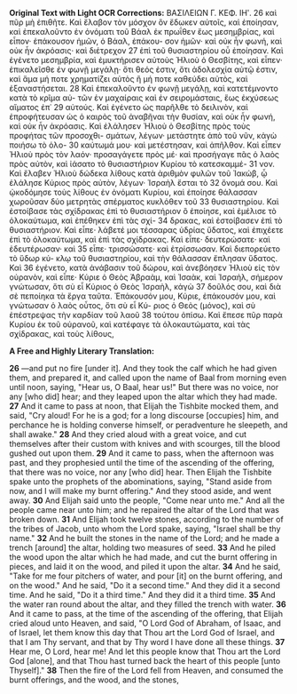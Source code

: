 **Original Text with Light OCR Corrections:**
ΒΑΣΙΛΕΙΩΝ Γ. ΚΕΦ. ΙΗʹ.
26 καὶ πῦρ μὴ ἐπιθῆτε. Καὶ ἔλαβον τὸν μόσχον ὃν ἔδωκεν αὐτοῖς,
καὶ ἐποίησαν, καὶ ἐπεκαλοῦντο ἐν ὀνόματι τοῦ Βάαλ ἐκ πρωΐθεν
ἕως μεσημβρίας, καὶ εἶπον· ἐπάκουσον ἡμῶν, ὁ Βάαλ, ἐπάκου-
σον ἡμῶν· καὶ οὐκ ἦν φωνή, καὶ οὐκ ἦν ἀκρόασις· καὶ διέτρεχον
27 ἐπὶ τοῦ θυσιαστηρίου οὗ ἐποίησαν. Καὶ ἐγένετο μεσημβρία, καὶ ἐμυκτήρισεν
αὐτοὺς Ἠλιοὺ ὁ Θεσβίτης, καὶ εἶπεν· ἐπικαλεῖσθε ἐν
φωνῇ μεγάλῃ· ὅτι θεός ἐστιν, ὅτι ἀδολεσχία αὐτῷ ἐστιν, καὶ ἅμα
μή ποτε χρηματίζει αὐτὸς ἢ μή ποτε καθεύδει αὐτὸς, καὶ ἐξαναστήσεται.
28 Καὶ ἐπεκαλοῦντο ἐν φωνῇ μεγάλῃ, καὶ κατετέμνοντο κατὰ τὸ κρῖμα αὐ-
τῶν ἐν μαχαίραις καὶ ἐν σειρομάσταις, ἕως ἐκχύσεως αἵματος ἐπ᾿
29 αὐτούς. Καὶ ἐγένετο ὡς παρῆλθε τὸ δειλινὸν, καὶ ἐπροφήτευσαν ὡς ὁ
καιρὸς τοῦ ἀναβῆναι τὴν θυσίαν, καὶ οὐκ ἦν φωνή, καὶ οὐκ ἦν ἀκρόασις.
Καὶ ἐλάλησεν Ἠλιοὺ ὁ Θεσβίτης πρὸς τοὺς προφήτας τῶν προσοχθι-
σμάτων, λέγων· μετάστητε ἀπὸ τοῦ νῦν, κἀγὼ ποιήσω τὸ ὁλο-
30 καύτωμά μου· καὶ μετέστησαν, καὶ ἀπῆλθον. Καὶ εἶπεν Ἠλιοὺ πρὸς
τὸν λαόν· προσαγάγετε πρὸς μέ· καὶ προσήγαγε πᾶς ὁ λαὸς
πρὸς αὐτὸν, καὶ ἰάσατο τὸ θυσιαστήριον Κυρίου τὸ κατεσκαμμέ-
31 νον. Καὶ ἔλαβεν Ἠλιοὺ δώδεκα λίθους κατὰ ἀριθμὸν φυλῶν τοῦ
Ἰακώβ, ᾧ ἐλάλησε Κύριος πρὸς αὐτὸν, λέγων· Ἰσραὴλ ἔσται τὸ
32 ὄνομά σου. Καὶ ᾠκοδόμησε τοὺς λίθους ἐν ὀνόματι Κυρίου, καὶ ἐποίησε
θάλασσαν χωροῦσαν δύο μετρητὰς σπέρματος κυκλόθεν τοῦ
33 θυσιαστηρίου. Καὶ ἐστοίβασε τὰς σχίδρακας ἐπὶ τὸ θυσιαστήριον ὃ
ἐποίησε, καὶ ἐμέλισε τὸ ὁλοκαύτωμα, καὶ ἐπέθηκεν ἐπὶ τὰς σχί-
34 δρακας, καὶ ἐστοίβασεν ἐπὶ τὸ θυσιαστήριον. Καὶ εἶπε· λάβετέ μοι
τέσσαρας ὑδρίας ὕδατος, καὶ ἐπιχέετε ἐπὶ τὸ ὁλοκαύτωμα, καὶ
ἐπὶ τὰς σχίδρακας. Καὶ εἶπε· δευτερώσατε· καὶ ἐδευτέρωσαν· καὶ
35 εἶπε· τρισσώσατε· καὶ ἐτρίσσωσαν. Καὶ διεπορεύετο τὸ ὕδωρ κύ-
κλῳ τοῦ θυσιαστηρίου, καὶ τὴν θάλασσαν ἔπλησαν ὕδατος. Καὶ
36 ἐγένετο, κατὰ ἀνάβασιν τοῦ δώρου, καὶ ἀνεβόησεν Ἠλιοὺ εἰς τὸν
οὐρανὸν, καὶ εἶπε· Κύριε ὁ Θεὸς Ἀβραὰμ, καὶ Ἰσαὰκ, καὶ Ἰσραὴλ,
σήμερον γνώτωσαν, ὅτι σὺ εἶ Κύριος ὁ Θεὸς Ἰσραὴλ, κἀγὼ
37 δοῦλός σου, καὶ διὰ σὲ πεποίηκα τὰ ἔργα ταῦτα. Ἐπάκουσόν μου,
Κύριε, ἐπάκουσόν μου, καὶ γνώτωσαν ὁ λαὸς οὗτος, ὅτι σὺ εἶ Κύ-
ριος ὁ Θεὸς (μόνος), καὶ σὺ ἐπέστρεψας τὴν καρδίαν τοῦ λαοῦ
38 τούτου ὀπίσω. Καὶ ἔπεσε πῦρ παρὰ Κυρίου ἐκ τοῦ οὐρανοῦ, καὶ
κατέφαγε τὰ ὁλοκαυτώματα, καὶ τὰς σχίδρακας, καὶ τοὺς λίθους,

**A Free and Highly Literary Translation:**

**26** —and put no fire [under it]. And they took the calf which he had given them, and prepared it, and called upon the name of Baal from morning even until noon, saying, "Hear us, O Baal, hear us!" But there was no voice, nor any [who did] hear; and they leaped upon the altar which they had made.
**27** And it came to pass at noon, that Elijah the Tishbite mocked them, and said, "Cry aloud! For he is a god; for a long discourse [occupies] him, and perchance he is holding converse himself, or peradventure he sleepeth, and shall awake."
**28** And they cried aloud with a great voice, and cut themselves after their custom with knives and with scourges, till the blood gushed out upon them.
**29** And it came to pass, when the afternoon was past, and they prophesied until the time of the ascending of the offering, that there was no voice, nor any [who did] hear. Then Elijah the Tishbite spake unto the prophets of the abominations, saying, "Stand aside from now, and I will make my burnt offering." And they stood aside, and went away.
**30** And Elijah said unto the people, "Come near unto me." And all the people came near unto him; and he repaired the altar of the Lord that was broken down.
**31** And Elijah took twelve stones, according to the number of the tribes of Jacob, unto whom the Lord spake, saying, "Israel shall be thy name."
**32** And he built the stones in the name of the Lord; and he made a trench [around] the altar, holding two measures of seed.
**33** And he piled the wood upon the altar which he had made, and cut the burnt offering in pieces, and laid it on the wood, and piled it upon the altar.
**34** And he said, "Take for me four pitchers of water, and pour [it] on the burnt offering, and on the wood." And he said, "Do it a second time." And they did it a second time. And he said, "Do it a third time." And they did it a third time.
**35** And the water ran round about the altar, and they filled the trench with water.
**36** And it came to pass, at the time of the ascending of the offering, that Elijah cried aloud unto Heaven, and said, "O Lord God of Abraham, of Isaac, and of Israel, let them know this day that Thou art the Lord God of Israel, and that I am Thy servant, and that by Thy word I have done all these things.
**37** Hear me, O Lord, hear me! And let this people know that Thou art the Lord God [alone], and that Thou hast turned back the heart of this people [unto Thyself]."
**38** Then the fire of the Lord fell from Heaven, and consumed the burnt offerings, and the wood, and the stones,